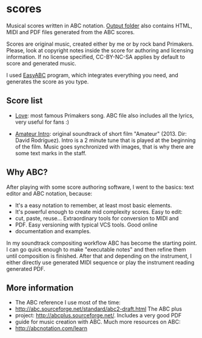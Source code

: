 scores
======

Musical scores written in ABC notation. [Output folder](output) also
contains HTML, MIDI and PDF files generated from the ABC scores.

Scores are original music, created either by me or by rock band
Primakers. Please, look at copyright notes inside the score for
authoring and licensing information. If no license specified,
CC-BY-NC-SA applies by default to score and generated music.

I used [EasyABC](http://www.nilsliberg.se/ksp/easyabc/) program, which
integrates everything you need, and generates the score as you type.


Score list
----------

* [Love](love.abc): most famous Primakers song. ABC file also includes
  all the lyrics, very useful for fans :)

* [Amateur Intro](amateur.abc): original soundtrack of short film
  "Amateur" (2013. Dir: David Rodríguez). Intro is a 2 minute tune that
  is played at the beginning of the film. Music goes synchronized with
  images, that is why there are some text marks in the staff.


Why ABC?
--------

After playing with some score authoring software, I went to the
basics: text editor and ABC notation, because:

* It's a easy notation to remember, at least most basic elements.
* It's powerful enough to create mid complexity scores.  Easy to edit:
* cut, paste, reuse...  Extraordinary tools for conversion to MIDI and
* PDF.  Easy versioning with typical VCS tools.  Good online
* documentation and examples.

In my soundtrack compositing workflow ABC has become the starting point.
I can go quick enough to make "executable notes" and then refine them
until composition is finished. After that and depending on the instrument,
I either directly use generated MIDI sequence or play the instrument
reading generated PDF.


More information
----------------

* The ABC reference I use most of the time:
* http://abc.sourceforge.net/standard/abc2-draft.html The ABC plus
* project: http://abcplus.sourceforge.net/. Includes a very good PDF
* guide for music creation with ABC.  Much more resources on ABC:
* http://abcnotation.com/learn